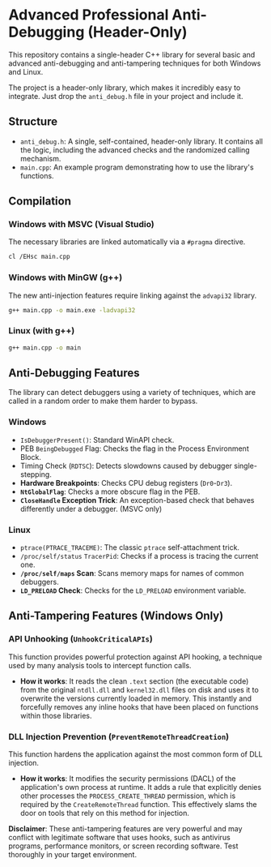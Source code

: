 # Advanced Professional Anti-Debugging (Header-Only)

This repository contains a single-header C++ library for several basic and advanced anti-debugging and anti-tampering techniques for both Windows and Linux.

The project is a header-only library, which makes it incredibly easy to integrate. Just drop the `anti_debug.h` file in your project and include it.

## Structure

*   `anti_debug.h`: A single, self-contained, header-only library. It contains all the logic, including the advanced checks and the randomized calling mechanism.
*   `main.cpp`: An example program demonstrating how to use the library's functions.

## Compilation

### Windows with MSVC (Visual Studio)
The necessary libraries are linked automatically via a `#pragma` directive.
```bash
cl /EHsc main.cpp
```

### Windows with MinGW (g++)
The new anti-injection features require linking against the `advapi32` library.
```bash
g++ main.cpp -o main.exe -ladvapi32
```

### Linux (with g++)
```bash
g++ main.cpp -o main
```

## Anti-Debugging Features
The library can detect debuggers using a variety of techniques, which are called in a random order to make them harder to bypass.

### Windows
*   `IsDebuggerPresent()`: Standard WinAPI check.
*   PEB `BeingDebugged` Flag: Checks the flag in the Process Environment Block.
*   Timing Check (`RDTSC`): Detects slowdowns caused by debugger single-stepping.
*   **Hardware Breakpoints**: Checks CPU debug registers (`Dr0`-`Dr3`).
*   **`NtGlobalFlag`**: Checks a more obscure flag in the PEB.
*   **`CloseHandle` Exception Trick**: An exception-based check that behaves differently under a debugger. (MSVC only)

### Linux
*   `ptrace(PTRACE_TRACEME)`: The classic `ptrace` self-attachment trick.
*   `/proc/self/status` `TracerPid`: Checks if a process is tracing the current one.
*   **`/proc/self/maps` Scan**: Scans memory maps for names of common debuggers.
*   **`LD_PRELOAD` Check**: Checks for the `LD_PRELOAD` environment variable.

## Anti-Tampering Features (Windows Only)

### API Unhooking (`UnhookCriticalAPIs`)
This function provides powerful protection against API hooking, a technique used by many analysis tools to intercept function calls.
*   **How it works**: It reads the clean `.text` section (the executable code) from the original `ntdll.dll` and `kernel32.dll` files on disk and uses it to overwrite the versions currently loaded in memory. This instantly and forcefully removes any inline hooks that have been placed on functions within those libraries.

### DLL Injection Prevention (`PreventRemoteThreadCreation`)
This function hardens the application against the most common form of DLL injection.
*   **How it works**: It modifies the security permissions (DACL) of the application's own process at runtime. It adds a rule that explicitly denies other processes the `PROCESS_CREATE_THREAD` permission, which is required by the `CreateRemoteThread` function. This effectively slams the door on tools that rely on this method for injection.

**Disclaimer**: These anti-tampering features are very powerful and may conflict with legitimate software that uses hooks, such as antivirus programs, performance monitors, or screen recording software. Test thoroughly in your target environment.